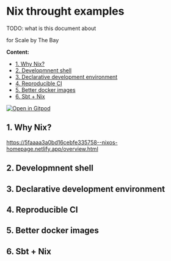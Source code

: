 # Nix throught examples

TODO: what is this document about

 for Scale by The Bay

**Content:**

- [1. Why Nix?](#1-why-nix)
- [2. Developmnent shell](#2-developmnent-shell)
- [3. Declarative development environment](#3-declarative-development-environment)
- [4. Reproducible CI](#4-reproducible-ci)
- [5. Better docker images](#5-better-docker-images)
- [6. Sbt + Nix](#6-sbt--nix)


[![Open in Gitpod](https://gitpod.io/button/open-in-gitpod.svg)](https://gitpod.io/#https://github.com/garbas/sbtb-examples)

## 1. Why Nix?

https://5faaaa3a0bd16cebfe335758--nixos-homepage.netlify.app/overview.html

## 2. Developmnent shell

## 3. Declarative development environment

## 4. Reproducible CI

## 5. Better docker images

## 6. Sbt + Nix